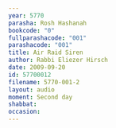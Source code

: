 ```yaml
---
year: 5770
parasha: Rosh Hashanah
bookcode: "0"
fullparashacode: "001"
parashacode: "001"
title: Air Raid Siren
author: Rabbi Eliezer Hirsch
date: 2009-09-20
id: 57700012
filename: 5770-001-2
layout: audio
moment: Second day
shabbat: 
occasion: 
---
```

